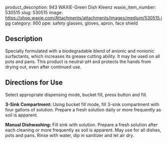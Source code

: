 product_description:  943 WAXIE-Green Dish Kleenz
waxie_item_number: 530515
slug: 530515
image: https://shop.waxie.com/Attachments/attachments/images/medium/530515.jpg
category: 900
ppe: safety glasses, gloves, apron, face shield

## Description
Specially formulated with a biodegradable blend of anionic and nonionic surfactants, which increases its grease cutting ability. It may be used on all pots and pans. This product is neutral-pH and protects the hands from drying out, even after continued use.

## Directions for Use

Select appropriate dispensing mode, bucket fill, press button and fill.

**3-Sink Compartment:** Using bucket fill mode, fill 3-sink compartment with four gallons of solution. Prepare a fresh solution daily or more frequently as soil is apparent.

**Manual Dishwashing:** Fill sink with solution. Prepare a fresh solution after each cleaning or more frequently as soil is apparent. May use for all dishes, pots and pans. Rinse with water, dip in sanitizer and let air dry.
